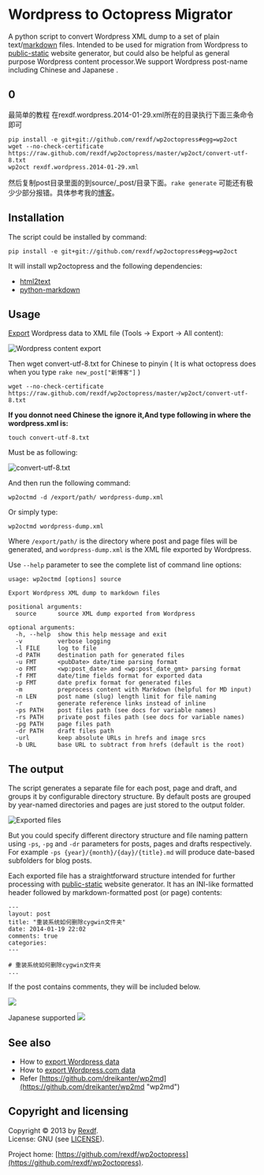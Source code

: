 # Wordpress to Octopress Migrator

A python script to convert Wordpress XML dump to a set of plain text/[markdown](http://daringfireball.net/projects/markdown) files. Intended to be used for migration from Wordpress to [public-static](http://github.com/dreikanter/public-static) website generator, but could also be helpful as general purpose Wordpress content processor.We support Wordpress post-name including Chinese and Japanese .

## 0
最简单的教程
在rexdf.wordpress.2014-01-29.xml所在的目录执行下面三条命令即可

	pip install -e git+git://github.com/rexdf/wp2octopress#egg=wp2oct
	wget --no-check-certificate https://raw.github.com/rexdf/wp2octopress/master/wp2oct/convert-utf-8.txt
	wp2oct rexdf.wordpress.2014-01-29.xml
然后复制post目录里面的到source/_post/目录下面。`rake generate` 可能还有极少少部分报错。具体参考我的[博客](http://i.rexdf.org/blog/2014/01/30/qian-yi-wordpressbo-wen-dao-octopress/)。

## Installation

The script could be installed by command:

	pip install -e git+git://github.com/rexdf/wp2octopress#egg=wp2oct

It will install wp2octopress and the following dependencies:

* [html2text](https://github.com/aaronsw/html2text/)
* [python-markdown](http://pypi.python.org/pypi/Markdown/)


## Usage

[Export](http://en.support.wordpress.com/export/) Wordpress data to XML file (Tools → Export → All content):

![Wordpress content export](http://img-fotki.yandex.ru/get/6403/988666.0/0_a05db_af845b23_L.jpg)

Then wget convert-utf-8.txt for Chinese to pinyin ( It is what octopress does when you type `rake new_post["新博客"]` ) 

	wget --no-check-certificate https://raw.github.com/rexdf/wp2octopress/master/wp2oct/convert-utf-8.txt
**If you donnot need Chinese the ignore it,And type following in where the wordpress.xml is:**

	touch convert-utf-8.txt

Must be as following:

![convert-utf-8.txt](http://photo2.rexdf.org/f/c6/)

And then run the following command:

	wp2octmd -d /export/path/ wordpress-dump.xml

Or simply type:

	wp2octmd wordpress-dump.xml

Where `/export/path/` is the directory where post and page files will be generated, and `wordpress-dump.xml` is the XML file exported by Wordpress.

Use `--help` parameter to see the complete list of command line options:

	usage: wp2octmd [options] source

	Export Wordpress XML dump to markdown files

	positional arguments:
	  source      source XML dump exported from Wordpress

	optional arguments:
	  -h, --help  show this help message and exit
	  -v          verbose logging
	  -l FILE     log to file
	  -d PATH     destination path for generated files
	  -u FMT      <pubDate> date/time parsing format
	  -o FMT      <wp:post_date> and <wp:post_date_gmt> parsing format
	  -f FMT      date/time fields format for exported data
	  -p FMT      date prefix format for generated files
	  -m          preprocess content with Markdown (helpful for MD input)
	  -n LEN      post name (slug) length limit for file naming
	  -r          generate reference links instead of inline
	  -ps PATH    post files path (see docs for variable names)
	  -rs PATH    private post files path (see docs for variable names)
	  -pg PATH    page files path
	  -dr PATH    draft files path
	  -url        keep absolute URLs in hrefs and image srcs
	  -b URL      base URL to subtract from hrefs (default is the root)


## The output

The script generates a separate file for each post, page and draft, and groups it by configurable directory structure. By default posts are grouped by year-named directories and pages are just stored to the output folder.

![Exported files](http://photo.rexdf.org/linkuse/output.png)

But you could specify different directory structure and file naming pattern using `-ps`, `-pg` and `-dr` parameters for posts, pages and drafts respectively. For example `-ps {year}/{month}/{day}/{title}.md` will produce date-based subfolders for blog posts.

Each exported file has a straightforward structure intended for further processing with [public-static](http://github.com/dreikanter/public-static) website generator. It has an INI-like formatted header followed by markdown-formatted post (or page) contents:

	---
	layout: post
	title: "重装系统如何删除cygwin文件夹"
	date: 2014-01-19 22:02
	comments: true
	categories: 
	---
	
	# 重装系统如何删除cygwin文件夹
	...

If the post contains comments, they will be included below.

![](http://i.rexdf.org/images/wp2oct_cmd.png)

Japanese supported
![](http://i.rexdf.org/images/wp2oct.png)
## See also

* How to [export Wordpress data](http://codex.wordpress.org/Tools_Export_Screen)
* How to [export Wordpress.com data](http://en.support.wordpress.com/export/)
* Refer [https://github.com/dreikanter/wp2md](https://github.com/dreikanter/wp2md "wp2md")


## Copyright and licensing

Copyright &copy; 2013 by [Rexdf](http://blog.rexdf.org).  
License: GNU (see [LICENSE](https://github.com/rexdf/wp2octopress/master/LICENSE)).

Project home: [https://github.com/rexdf/wp2octopress](https://github.com/rexdf/wp2octopress).

